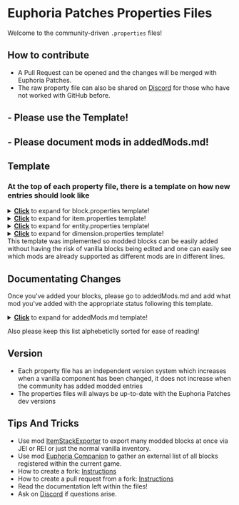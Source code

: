 # Euphoria Patches Properties Files
Welcome to the community-driven ``.properties`` files!
## How to contribute
- A Pull Request can be opened and the changes will be merged with Euphoria Patches.
- The raw property file can also be shared on [Discord](https://euphoriapatches.com/discord) for those who have not worked with GitHub before.

## - Please use the Template!
## - Please document mods in addedMods.md!
## Template
### At the top of each property file, there is a template on how new entries should look like
<details><summary><ins><strong>Click</strong></ins> to expand for block.properties template!</summary>
<p>

#### Template for Modded Blocks:
```properties
# Description of the block ID
block.XXXXX = vanillaId1 vanillaId2 vanillaId3 ... \
\
modName1:modId1 modName1:modId2 modName1:modId3 ... \
\
modName2:modId1 modName2:modId2 modName2:modId3 ... \
\
...
lastModInThisIDName:modId1 lastModInThisIDName:modId2 lastModInThisIDName:modId3

# Description of the Next block ID
block.YYYYY = ...
...

- The last line of a block.XXXX does not have a "\"

--- IDs should be grouped by mods, for every new mod it should be added in a new line using "\" ---
```
</p>
</details>

<details><summary><ins><strong>Click</strong></ins> to expand for item.properties template!</summary>
<p>

#### Template for Modded Items:
```properties
# Description of the item ID
item.XXXXX = vanillaId1 vanillaId2 vanillaId3 ... \
\
modName1:modId1 modName1:modId2 modName1:modId3 ... \
\
modName2:modId1 modName2:modId2 modName2:modId3 ... \
...
lastModInThisIDName:modId1 lastModInThisIDName:modId2 lastModInThisIDName:modId3

# Description of the Next item ID
item.YYYYY = ...
...

- The last line of a item.XXXX does not have a "\"

--- IDs should be grouped by mods, for every new mod it should be added in a new line using "\" ---
```
</p>
</details>

<details><summary><ins><strong>Click</strong></ins> to expand for entity.properties template!</summary>
<p>

#### Template for Modded Entities:
```properties
# Description of the Entity ID
entity.XXXXX = vanillaId1 vanillaId2 vanillaId3 ... \
\
modName1:modId1 modName1:modId2 modName1:modId3 ... \
\
modName2:modId1 modName2:modId2 modName2:modId3 ... \
...
lastModInThisIDName:modId1 lastModInThisIDName:modId2 lastModInThisIDName:modId3

# Description of the Next Entity ID
entity.YYYYY = ...
...

- The last line of a entity.XXXX does not have a "\"

--- IDs should be grouped by mods, for every new mod it should be added in a new line using "\" ---
```
</p>
</details>

<details><summary><ins><strong>Click</strong></ins> to expand for dimension.properties template!</summary>
<p>

#### Template for Modded Dimensions:
```properties
dimension.world-1 = vanillaId1 vanillaId2 \
\
modName1:modId1 modName1:modId2 modName1:modId3 ... \
\
modName2:modId1 modName2:modId2 modName2:modId3 ... \

dimension.world1 = ...
...

--- IDs should be grouped by mods, for every new mod it should be added in a new line using "\" ---
```
</p>
</details>
This template was implemented so modded blocks can be easily added without having the risk of vanilla blocks being edited and one can easily see which mods are already supported as different mods are in different lines. 

## Documentating Changes
Once you've added your blocks, please go to addedMods.md and add what mod you've added with the appropriate status following this template.
<details><summary><ins><strong>Click</strong></ins> to expand for addedMods.md template!</summary>

<p>

```markdown
| [modName1](modLink) | Mod's Version | Mod's Added Status | #Optional Comment
```
<p>
</details>

Also please keep this list alphebeticlly sorted for ease of reading!

## Version
- Each property file has an independent version system which increases when a vanilla component has been changed, it does not increase when the community has added modded entries
- The properties files will always be up-to-date with the Euphoria Patches dev versions

## Tips And Tricks
- Use mod [ItemStackExporter](https://modrinth.com/mod/itemstackexporter) to export many modded blocks at once via JEI or REI or just the normal vanilla inventory.
- Use mod [Euphoria Companion](https://modrinth.com/mod/euphoria-companion) to gather an external list of all blocks registered within the current game.
- How to create a fork: [Instructions](https://www.git-tower.com/learn/git/faq/github-fork-repository)
- How to create a pull request from a fork: [Instructions](https://docs.github.com/en/pull-requests/collaborating-with-pull-requests/proposing-changes-to-your-work-with-pull-requests/creating-a-pull-request-from-a-fork)
- Read the documentation left within the files!
- Ask on [Discord](https://euphoriapatches.com/discord) if questions arise.
